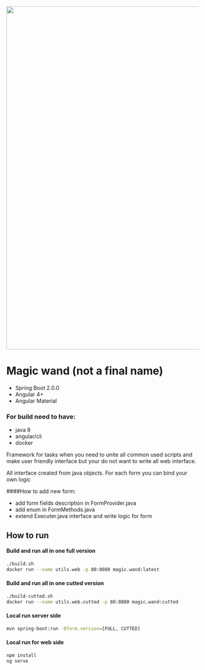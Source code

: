 <div align="center">
  <img width="900" heigth="600" src="https://i.imgur.com/pfwE7hZ.png">
</div>

# Magic wand (not a final name)

- Spring Boot 2.0.0
- Angular 4+
- Angular Material

### For build need to have:
 - java 8
 - angular/cli
 - docker

Framework for tasks when you need to unite all common used scripts and make user friendly interface but your do not want to write all web interface.

All interface created from java objects. For each form you can bind your own logic 

####How to add new form: 
 - add form fields description in FormProvider.java
 - add enum in FormMethods.java
 - extend Executer.java interface and write logic for form

## How to run

#### Build and run all in one full version
```bash
./build.sh
docker run --name utils.web -p 80:8080 magic.wand:latest
```

#### Build and run all in one cutted version
```bash
./build-cutted.sh
docker run --name utils.web.cutted -p 80:8080 magic.wand:cutted
```

#### Local run server side
```bash
mvn spring-boot:run -Dform.version=[FULL, CUTTED]
```

#### Local run for web side
```bash
npm install
ng serve
```